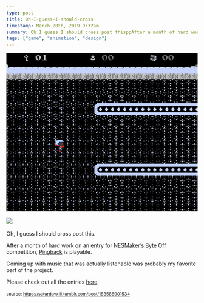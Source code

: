```yaml
---
type: post
title: Oh-I-guess-I-should-cross
timestamp: March 20th, 2019 9:32am
summary: Oh I guess I should cross post thisppAfter a month of hard work on an entry for a hrefhttpstumblrcomredirectzhttp3A2F2Fwwwthenew8Coming up with music that was actually listenable was probably my favorite part of the projectppPlease check out all the entries a hrefhttps
tags: ["game", "animation", "design"]
---
```

<p>
                               <img src="../media/183586901534_1.gif"/>
                           </p>
                                                                                                                           <p>
                               <img src="../media/183586901534_2.gif"/>
                           </p>
                                                                                                                      <div class="caption"><p>Oh, I guess I should cross post this.</p><p>After a month of hard work on an entry for <a href="https://t.umblr.com/redirect?z=http%3A%2F%2Fwww.thenew8bitheroes.com%2F&amp;t=ZDI3NDFjOTUzYzRlYjJjODJkNmFjZDZiOWJhYzQ0ZjMyZmNjMDRjZCxmdmRpQ2NBUQ%3D%3D&amp;b=t%3A4oTW9UaVMagYoO9xD5RBnA&amp;p=http%3A%2F%2Fheavyhanded.ca%2Fpost%2F183500184007%2Fafter-a-month-of-hard-work-on-an-entry-for&amp;m=1" target="_blank">NESMaker’s Byte Off</a> competition, <a href="https://t.umblr.com/redirect?z=https%3A%2F%2Fsaturdayxiii.itch.io%2Fpingback&amp;t=OWY2ZDFhZGRiMjg4OGI0OWQ3NjAyNmYxZWEyMWIxMDUwZTY0YjM4OCxmdmRpQ2NBUQ%3D%3D&amp;b=t%3A4oTW9UaVMagYoO9xD5RBnA&amp;p=http%3A%2F%2Fheavyhanded.ca%2Fpost%2F183500184007%2Fafter-a-month-of-hard-work-on-an-entry-for&amp;m=1" target="_blank">Pingback</a> is playable.</p><p>Coming up with music that was actually listenable was probably my favorite part of the project.</p><p>Please check out all the entries <a href="https://t.umblr.com/redirect?z=http%3A%2F%2Farcade.thenew8bitheroes.com%2F&amp;t=NDM3NTJmYTAzMWMxYjlmMmNmMzI4OGIzYzdkMjA0NGQ1ZTczY2FiNSxmdmRpQ2NBUQ%3D%3D&amp;b=t%3A4oTW9UaVMagYoO9xD5RBnA&amp;p=http%3A%2F%2Fheavyhanded.ca%2Fpost%2F183500184007%2Fafter-a-month-of-hard-work-on-an-entry-for&amp;m=1" target="_blank">here</a>.</p> </div>
                                    
                
                
                
                
                                
<small>source: https://saturdayxiii.tumblr.com/post/183586901534</small>